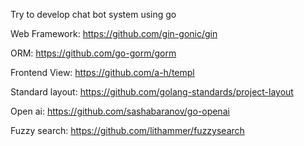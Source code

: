 Try to develop chat bot system using go

Web Framework:
https://github.com/gin-gonic/gin
<br>

ORM:
https://github.com/go-gorm/gorm
<br>

Frontend View:
https://github.com/a-h/templ
<br>

Standard layout:
https://github.com/golang-standards/project-layout
<br>

Open ai:
https://github.com/sashabaranov/go-openai
<br>

Fuzzy search:
https://github.com/lithammer/fuzzysearch
<br>

